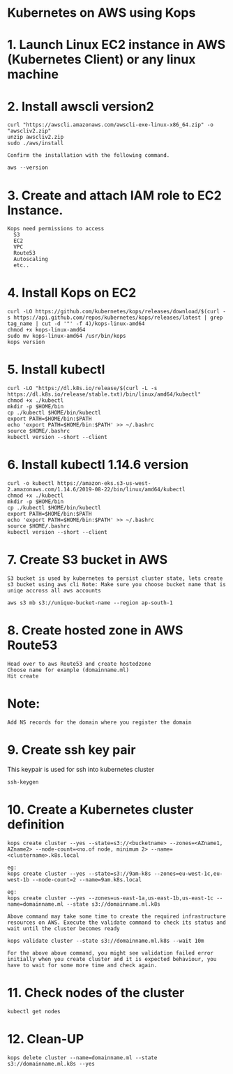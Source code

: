 # Kubernetes on AWS using Kops

# 1. Launch Linux EC2 instance in AWS (Kubernetes Client) or any linux machine

# 2. Install awscli version2
    curl "https://awscli.amazonaws.com/awscli-exe-linux-x86_64.zip" -o "awscliv2.zip"
    unzip awscliv2.zip
    sudo ./aws/install

    Confirm the installation with the following command.

    aws --version 

# 3. Create and attach IAM role to EC2 Instance.
	Kops need permissions to access
	  S3
	  EC2
	  VPC
	  Route53
	  Autoscaling
	  etc..
# 4. Install Kops on EC2
	curl -LO https://github.com/kubernetes/kops/releases/download/$(curl -s https://api.github.com/repos/kubernetes/kops/releases/latest | grep tag_name | cut -d '"' -f 4)/kops-linux-amd64
	chmod +x kops-linux-amd64
	sudo mv kops-linux-amd64 /usr/bin/kops
	kops version

# 5. Install kubectl 
    curl -LO "https://dl.k8s.io/release/$(curl -L -s https://dl.k8s.io/release/stable.txt)/bin/linux/amd64/kubectl"
	chmod +x ./kubectl
	mkdir -p $HOME/bin
	cp ./kubectl $HOME/bin/kubectl
	export PATH=$HOME/bin:$PATH
	echo 'export PATH=$HOME/bin:$PATH' >> ~/.bashrc
	source $HOME/.bashrc
	kubectl version --short --client

# 6. Install kubectl 1.14.6 version
	curl -o kubectl https://amazon-eks.s3-us-west-2.amazonaws.com/1.14.6/2019-08-22/bin/linux/amd64/kubectl
	chmod +x ./kubectl
	mkdir -p $HOME/bin
	cp ./kubectl $HOME/bin/kubectl
	export PATH=$HOME/bin:$PATH
	echo 'export PATH=$HOME/bin:$PATH' >> ~/.bashrc
	source $HOME/.bashrc
	kubectl version --short --client

# 7. Create S3 bucket in AWS
    S3 bucket is used by kubernetes to persist cluster state, lets create s3 bucket using aws cli Note: Make sure you choose bucket name that is uniqe accross all aws accounts

	aws s3 mb s3://unique-bucket-name --region ap-south-1

# 8. Create hosted zone in AWS Route53
	Head over to aws Route53 and create hostedzone
	Choose name for example (domainname.ml)
	Hit create

# Note:

    Add NS records for the domain where you register the domain 

# 9. Create ssh key pair
This keypair is used for ssh into kubernetes cluster

	ssh-keygen
# 10. Create a Kubernetes cluster definition
    
	kops create cluster --yes --state=s3://<bucketname> --zones=<AZname1, AZname2> --node-count=<no.of node, minimum 2> --name=<clustername>.k8s.local 

    eg:
	kops create cluster --yes --state=s3://9am-k8s --zones=eu-west-1c,eu-west-1b --node-count=2 --name=9am.k8s.local 

    eg:
	kops create cluster --yes --zones=us-east-1a,us-east-1b,us-east-1c --name=domainname.ml --state s3://domainname.ml.k8s

	Above command may take some time to create the required infrastructure resources on AWS. Execute the validate command to check its status and wait until the cluster becomes ready

	kops validate cluster --state s3://domainname.ml.k8s --wait 10m

    For the above above command, you might see validation failed error initially when you create cluster and it is expected behaviour, you have to wait for some more time and check again.

# 11. Check nodes of the cluster
	kubectl get nodes

# 12. Clean-UP
	kops delete cluster --name=domainname.ml --state s3://domainname.ml.k8s --yes
